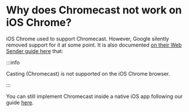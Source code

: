 # Why does Chromecast not work on iOS Chrome?

iOS Chrome used to support Chromecast. However, Google silently removed support for it at some point. It is also documented [on their Web Sender guide here](https://developers.google.com/cast/docs/web_sender) that:

:::info

Casting (Chromecast) is not supported on the iOS Chrome browser.

:::

You can still implement Chromecast inside a native iOS app following our guide [here](../how-to-guides/03-cast/01-chromecast/06-enable-chromecast-on-the-sender.md).
